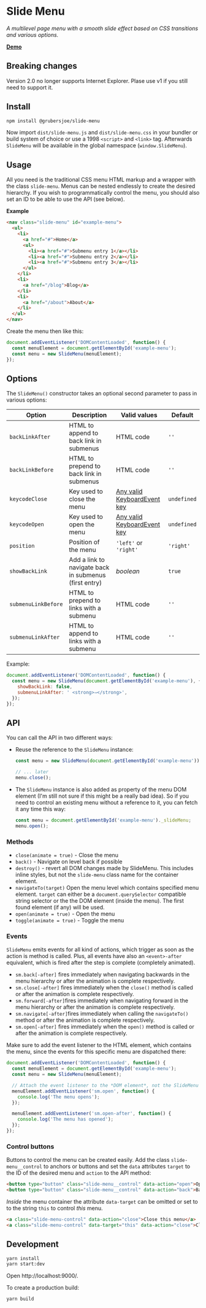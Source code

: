 # Slide Menu

_A multilevel page menu with a smooth slide effect based on CSS transitions and various options._

**[Demo](https://grubersjoe.github.io/slide-menu)**

## Breaking changes

Version 2.0 no longer supports Internet Explorer. Plase use v1 if you still need to support it.

## Install

```sh
npm install @grubersjoe/slide-menu
```

Now import `dist/slide-menu.js` and `dist/slide-menu.css` in your bundler or build system of choice
or use a 1998 `<script>` and `<link>` tag. Afterwards `SlideMenu` will be available in the global
namespace (`window.SlideMenu`).

## Usage

All you need is the traditional CSS menu HTML markup and a wrapper with the class `slide-menu`.
Menus can be nested endlessly to create the desired hierarchy. If you wish to programmatically
control the menu, you should also set an ID to be able to use the API (see below).

**Example**

```html
<nav class="slide-menu" id="example-menu">
  <ul>
    <li>
      <a href="#">Home</a>
      <ul>
        <li><a href="#">Submenu entry 1</a></li>
        <li><a href="#">Submenu entry 2</a></li>
        <li><a href="#">Submenu entry 3</a></li>
      </ul>
    </li>
    <li>
      <a href="/blog">Blog</a>
    </li>
    <li>
      <a href="/about">About</a>
    </li>
  </ul>
</nav>
```

Create the menu then like this:

```javascript
document.addEventListener('DOMContentLoaded', function() {
  const menuElement = document.getElementById('example-menu');
  const menu = new SlideMenu(menuElement);
});
```

## Options

The `SlideMenu()` constructor takes an optional second parameter to pass in various options:

| Option              | Description                                           | Valid values                                                                                      | Default     |
| ------------------- | ----------------------------------------------------- | ------------------------------------------------------------------------------------------------- | ----------- |
| `backLinkAfter`     | HTML to append to back link in submenus               | HTML code                                                                                         | `''`        |
| `backLinkBefore`    | HTML to prepend to back link in submenus              | HTML code                                                                                         | `''`        |
| `keycodeClose`      | Key used to close the menu                            | [Any valid KeyboardEvent key](https://developer.mozilla.org/en-US/docs/Web/API/KeyboardEvent/key) | `undefined` |
| `keycodeOpen`       | Key used to open the menu                             | [Any valid KeyboardEvent key](https://developer.mozilla.org/en-US/docs/Web/API/KeyboardEvent/key) | `undefined` |
| `position`          | Position of the menu                                  | `'left'` or `'right'`                                                                             | `'right'`   |
| `showBackLink`      | Add a link to navigate back in submenus (first entry) | _boolean_                                                                                         | `true`      |
| `submenuLinkBefore` | HTML to prepend to links with a submenu               | HTML code                                                                                         | `''`        |
| `submenuLinkAfter`  | HTML to append to links with a submenu                | HTML code                                                                                         | `''`        |

Example:

```javascript
document.addEventListener('DOMContentLoaded', function() {
  const menu = new SlideMenu(document.getElementById('example-menu'), {
    showBackLink: false,
    submenuLinkAfter: ' <strong>⇒</strong>',
  });
});
```

## API

You can call the API in two different ways:

- Reuse the reference to the `SlideMenu` instance:

  ```javascript
  const menu = new SlideMenu(document.getElementById('example-menu'));

  // ... later
  menu.close();
  ```

- The `SlideMenu` instance is also added as property of the menu DOM element (I'm still not sure if
  this might be a really bad idea). So if you need to control an existing menu without a reference
  to it, you can fetch it any time this way:

  ```javascript
  const menu = document.getElementById('example-menu')._slideMenu;
  menu.open();
  ```

### Methods

- `close(animate = true)` - Close the menu
- `back()` - Navigate on level back if possible
- `destroy()` - revert all DOM changes made by SlideMenu. This includes inline styles, but not the
  `slide-menu` class name for the container element.
- `navigateTo(target)` Open the menu level which contains specified menu element. `target` can
  either be a `document.querySelector` compatible string selector or the the DOM element (inside the
  menu). The first found element (if any) will be used.
- `open(animate = true)` - Open the menu
- `toggle(animate = true)` - Toggle the menu

### Events

`SlideMenu` emits events for all kind of actions, which trigger as soon as the action is method is
called. Plus, all events have also an `<event>-after` equivalent, which is fired after the step is
complete (completely animated).

- `sm.back[-after]` fires immediately when navigating backwards in the menu hierarchy or after the
  animation is complete respectively.
- `sm.close[-after]` fires immediately when the `close()` method is called or after the animation is
  complete respectively.
- `sm.forward[-after]`fires immediately when navigating forward in the menu hierarchy or after the
  animation is complete respectively.
- `sm.navigate[-after]`fires immediately when calling the `navigateTo()` method or after the
  animation is complete respectively.
- `sm.open[-after]` fires immediately when the `open()` method is called or after the animation is
  complete respectively.

Make sure to add the event listener to the HTML element, which contains the menu, since the events
for this specific menu are dispatched there:

```javascript
document.addEventListener('DOMContentLoaded', function() {
  const menuElement = document.getElementById('example-menu');
  const menu = new SlideMenu(menuElement);

  // Attach the event listener to the *DOM element*, not the SlideMenu instance
  menuElement.addEventListener('sm.open', function() {
    console.log('The menu opens');
  });

  menuElement.addEventListener('sm.open-after', function() {
    console.log('The menu has opened');
  });
});
```

### Control buttons

Buttons to control the menu can be created easily. Add the class `slide-menu__control` to anchors or
buttons and set the `data` attributes `target` to the ID of the desired menu and `action` to the API
method:

```html
<button type="button" class="slide-menu__control" data-action="open">Open</button>
<button type="button" class="slide-menu__control" data-action="back">Back</button>
```

_Inside_ the menu container the attribute `data-target` can be omitted or set to to the string
`this` to control _this_ menu.

```html
<a class="slide-menu-control" data-action="close">Close this menu</a>
<a class="slide-menu-control" data-target="this" data-action="close">Close this menu</a>
```

## Development

```sh
yarn install
yarn start:dev
```

Open http://localhost:9000/.

To create a production build:

```sh
yarn build
```
